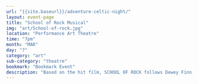 ```yaml
---
url: "{{site.baseurl}}/adventure-celtic-night/"
layout: event-page
title: "School of Rock Musical"
img: "art/School-of-rock.jpg"
location: "Performance Art Theatre"
time: "7pm"
month: "MAR"
day: "7"
category: "art"
sub-category: "theatre"
bookmark: "Bookmark Event"
description: "Based on the hit film, SCHOOL OF ROCK follows Dewey Finn, a failed, wannabe rock star, who decides to earn a few extra bucks by posing as a substitute teacher at a prestigious prep school. There he turns a class of straight-A students into a guitar-shredding, bass-slapping, mind-blowing rock band."
---
```

